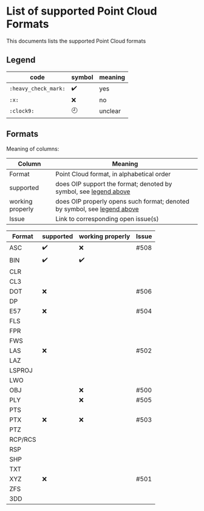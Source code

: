 # List of supported Point Cloud Formats 

This documents lists the supported Point Cloud formats

## Legend

| code | symbol | meaning |
|-----|-----|-----|
| `:heavy_check_mark:` | :heavy_check_mark: | yes |
| `:x:` | :x: | no |
| `:clock9:` | :clock9: | unclear |

## Formats

Meaning of columns:

| Column | Meaning |
|--------|---------|
| Format |Point Cloud format, in alphabetical order |
| supported | does OIP support the format; denoted by symbol, see [legend above](#legend) |
| working properly | does OIP properly opens such format; denoted by symbol, see [legend above](#legend) |
| Issue | Link to corresponding open issue(s) |

| Format                                | supported            | working properly     | Issue |
|---------------------------------------|----------------------|----------------------|-------|
| ASC                                   | :heavy_check_mark:   | :x:                  | #508  |
| BIN                                   | :heavy_check_mark:   | :heavy_check_mark:   |       |
| CLR                                   |                      |                      |       |
| CL3                                   |                      |                      |       |
| DOT                                   | :x:                  |                      | #506  |
| DP                                    |                      |                      |       |
| E57                                   | :x:                  |                      | #504  |
| FLS                                   |                      |                      |       |
| FPR                                   |                      |                      |       |
| FWS                                   |                      |                      |       |
| LAS                                   | :x:                  |                      | #502  |
| LAZ                                   |                      |                      |       |
| LSPROJ                                |                      |                      |       |
| LWO                                   |                      |                      |       |
| OBJ                                   |                      | :x:                  | #500  |
| PLY                                   |                      | :x:                  | #505  |
| PTS                                   |                      |                      |       |
| PTX                                   | :x:                  | :x:                  | #503  |
| PTZ                                   |                      |                      |       |
| RCP/RCS                               |                      |                      |       |
| RSP                                   |                      |                      |       |
| SHP                                   |                      |                      |       |
| TXT                                   |                      |                      |       |
| XYZ                                   | :x:                  |                      | #501  |
| ZFS                                   |                      |                      |       |
| 3DD                                   |                      |                      |       |
















